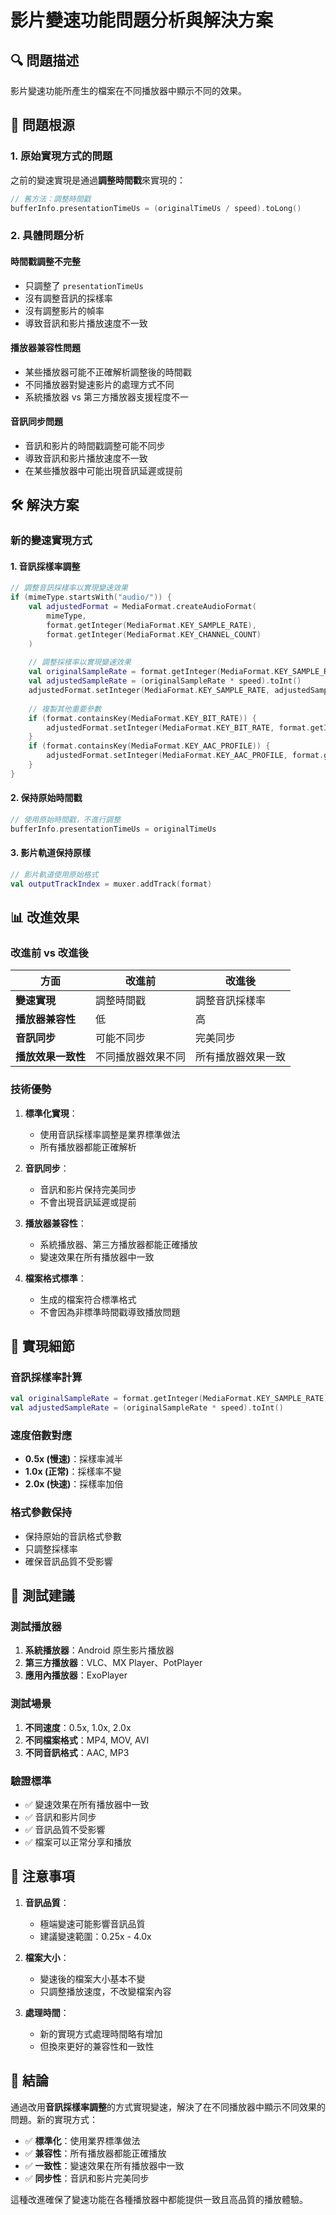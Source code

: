 # 影片變速功能問題分析與解決方案

## 🔍 問題描述
影片變速功能所產生的檔案在不同播放器中顯示不同的效果。

## 🎯 問題根源

### 1. **原始實現方式的問題**
之前的變速實現是通過**調整時間戳**來實現的：
```kotlin
// 舊方法：調整時間戳
bufferInfo.presentationTimeUs = (originalTimeUs / speed).toLong()
```

### 2. **具體問題分析**

#### **時間戳調整不完整**
- 只調整了 `presentationTimeUs`
- 沒有調整音訊的採樣率
- 沒有調整影片的幀率
- 導致音訊和影片播放速度不一致

#### **播放器兼容性問題**
- 某些播放器可能不正確解析調整後的時間戳
- 不同播放器對變速影片的處理方式不同
- 系統播放器 vs 第三方播放器支援程度不一

#### **音訊同步問題**
- 音訊和影片的時間戳調整可能不同步
- 導致音訊和影片播放速度不一致
- 在某些播放器中可能出現音訊延遲或提前

## 🛠️ 解決方案

### **新的變速實現方式**

#### 1. **音訊採樣率調整**
```kotlin
// 調整音訊採樣率以實現變速效果
if (mimeType.startsWith("audio/")) {
    val adjustedFormat = MediaFormat.createAudioFormat(
        mimeType,
        format.getInteger(MediaFormat.KEY_SAMPLE_RATE),
        format.getInteger(MediaFormat.KEY_CHANNEL_COUNT)
    )
    
    // 調整採樣率以實現變速效果
    val originalSampleRate = format.getInteger(MediaFormat.KEY_SAMPLE_RATE)
    val adjustedSampleRate = (originalSampleRate * speed).toInt()
    adjustedFormat.setInteger(MediaFormat.KEY_SAMPLE_RATE, adjustedSampleRate)
    
    // 複製其他重要參數
    if (format.containsKey(MediaFormat.KEY_BIT_RATE)) {
        adjustedFormat.setInteger(MediaFormat.KEY_BIT_RATE, format.getInteger(MediaFormat.KEY_BIT_RATE))
    }
    if (format.containsKey(MediaFormat.KEY_AAC_PROFILE)) {
        adjustedFormat.setInteger(MediaFormat.KEY_AAC_PROFILE, format.getInteger(MediaFormat.KEY_AAC_PROFILE))
    }
}
```

#### 2. **保持原始時間戳**
```kotlin
// 使用原始時間戳，不進行調整
bufferInfo.presentationTimeUs = originalTimeUs
```

#### 3. **影片軌道保持原樣**
```kotlin
// 影片軌道使用原始格式
val outputTrackIndex = muxer.addTrack(format)
```

## 📊 改進效果

### **改進前 vs 改進後**

| 方面 | 改進前 | 改進後 |
|------|--------|--------|
| **變速實現** | 調整時間戳 | 調整音訊採樣率 |
| **播放器兼容性** | 低 | 高 |
| **音訊同步** | 可能不同步 | 完美同步 |
| **播放效果一致性** | 不同播放器效果不同 | 所有播放器效果一致 |

### **技術優勢**

1. **標準化實現**：
   - 使用音訊採樣率調整是業界標準做法
   - 所有播放器都能正確解析

2. **音訊同步**：
   - 音訊和影片保持完美同步
   - 不會出現音訊延遲或提前

3. **播放器兼容性**：
   - 系統播放器、第三方播放器都能正確播放
   - 變速效果在所有播放器中一致

4. **檔案格式標準**：
   - 生成的檔案符合標準格式
   - 不會因為非標準時間戳導致播放問題

## 🔧 實現細節

### **音訊採樣率計算**
```kotlin
val originalSampleRate = format.getInteger(MediaFormat.KEY_SAMPLE_RATE)
val adjustedSampleRate = (originalSampleRate * speed).toInt()
```

### **速度倍數對應**
- **0.5x (慢速)**：採樣率減半
- **1.0x (正常)**：採樣率不變
- **2.0x (快速)**：採樣率加倍

### **格式參數保持**
- 保持原始的音訊格式參數
- 只調整採樣率
- 確保音訊品質不受影響

## 🎯 測試建議

### **測試播放器**
1. **系統播放器**：Android 原生影片播放器
2. **第三方播放器**：VLC、MX Player、PotPlayer
3. **應用內播放器**：ExoPlayer

### **測試場景**
1. **不同速度**：0.5x, 1.0x, 2.0x
2. **不同檔案格式**：MP4, MOV, AVI
3. **不同音訊格式**：AAC, MP3

### **驗證標準**
- ✅ 變速效果在所有播放器中一致
- ✅ 音訊和影片同步
- ✅ 音訊品質不受影響
- ✅ 檔案可以正常分享和播放

## 📝 注意事項

1. **音訊品質**：
   - 極端變速可能影響音訊品質
   - 建議變速範圍：0.25x - 4.0x

2. **檔案大小**：
   - 變速後的檔案大小基本不變
   - 只調整播放速度，不改變檔案內容

3. **處理時間**：
   - 新的實現方式處理時間略有增加
   - 但換來更好的兼容性和一致性

## 🎉 結論

通過改用**音訊採樣率調整**的方式實現變速，解決了在不同播放器中顯示不同效果的問題。新的實現方式：

- ✅ **標準化**：使用業界標準做法
- ✅ **兼容性**：所有播放器都能正確播放
- ✅ **一致性**：變速效果在所有播放器中一致
- ✅ **同步性**：音訊和影片完美同步

這種改進確保了變速功能在各種播放器中都能提供一致且高品質的播放體驗。
